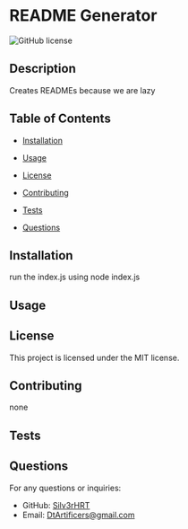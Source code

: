 # README Generator

  ![GitHub license](https://img.shields.io/badge/license-MIT-blue.svg)

  ## Description
Creates READMEs because we are lazy

## Table of Contents
* [Installation](#installation)
* [Usage](#usage)

* [License](#license)
* [Contributing](#contributing)
* [Tests](#tests)
* [Questions](#questions)

## Installation
run the index.js using node index.js

## Usage


## License

This project is licensed under the MIT license.

## Contributing
none

## Tests


## Questions
For any questions or inquiries:
- GitHub: [Silv3rHRT](https://github.com/Silv3rHRT)
- Email: [DtArtificers@gmail.com](mailto:DtArtificers@gmail.com)
